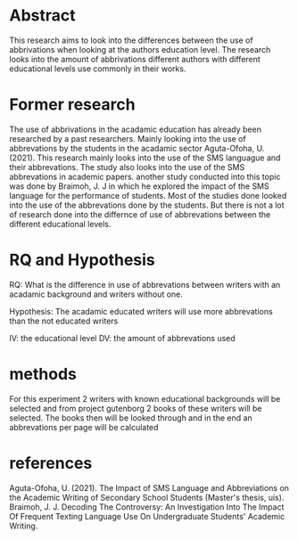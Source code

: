 # Abstract 
This research aims to look into the differences between the use of abbrivations when looking at the authors education level. 
The research looks into the amount of abbrivations different authors with different educational levels use commonly in their works.

# Former research

The use of abbrivations in the acadamic education has already been researched by a past researchers.
Mainly looking into the use of abbrevations by the students in the acadamic sector Aguta-Ofoha, U. (2021). 
This research mainly looks into the use of the SMS languague and their abbrevations. The study also looks into the use of the SMS abbrevations in academic papers.
another study conducted into this topic was done by Braimoh, J. J in which he explored the impact of the SMS language for the performance of students.
Most of the studies done looked into the use of the abbrevations done by the students. 
But there is not a lot of research done into the differnce of use of abbrevations between the different educational levels.

# RQ and Hypothesis

RQ: What is the difference in use of abbrevations between writers with an acadamic background and writers without one.

Hypothesis: The acadamic educated writers will use more abbrevations than the not educated writers

IV: the educational level
DV: the amount of abbrevations used

# methods 

For this experiment 2 writers with known educational backgrounds will be selected and from project gutenborg 2 books of these writers will be selected.
The books then will be looked through and in the end an abbrevations per page will be calculated 

# references  
Aguta-Ofoha, U. (2021). The Impact of SMS Language and Abbreviations on the Academic Writing of Secondary School Students (Master's thesis, uis).
Braimoh, J. J. Decoding The Controversy: An Investigation Into The Impact Of Frequent Texting Language Use On Undergraduate Students' Academic Writing.


